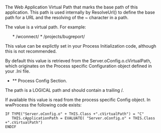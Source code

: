 ﻿The Web Application Virtual Path that marks the base path of this application. This path is used internally by ResolveUrl() to define the base path for a URL and the resolving of the ~ character in a path.

The value is a virtual path. For example:
<ul>
* /wconnect/
* /projects/bugreport/
</ul>

This value can be explictly set in your Process Initialization code, although this is not recommended.

By default this value is retrieved from the Server.oConfig.o<yourProcess>.cVirtualPath, which originates on the Process specific Configuration object defined in your <yourapplication>.Ini file.

* ** Process Config Section. 

The path is a LOGICAL path and should contain a trailing /.


If available this value is read from the process specific Config object. In wwProcess the following code exists:

```foxpro
IF TYPE("Server.oConfig.o" + THIS.Class +".cVirtualPath") = "C"
   THIS.cApplicationPath = EVALUATE( "Server.oConfig.o" + THIS.Class +".cVirtualPath")
ENDIF
```